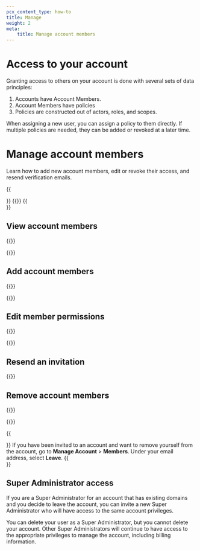 ```yaml
---
pcx_content_type: how-to
title: Manage
weight: 2
meta:
    title: Manage account members
---
```

# Access to your account

Granting access to others on your account is done with several sets of data principles:

1. Accounts have Account Members.
2. Account Members have policies
3. Policies are constructed out of actors, roles, and scopes.

When assigning a new user, you can assign a policy to them directly. If multiple policies are needed, they can be added or revoked at a later time.

# Manage account members

Learn how to add new account members, edit or revoke their access, and resend verification emails.

{{<Aside type="note">}}
{{<render file="_account-member-manage-limitation.md" productFolder="fundamentals">}}
{{</Aside>}}

## View account members

{{<render file="_account-member-manage-limitation.md" productFolder="fundamentals">}}

{{<render file="_view-account-members.md" productFolder="fundamentals">}}

## Add account members

{{<render file="_account-member-manage-limitation.md" productFolder="fundamentals">}}

{{<render file="_add-account-members.md" productFolder="fundamentals">}}

## Edit member permissions

{{<render file="_account-member-manage-limitation.md" productFolder="fundamentals">}}

{{<render file="_edit-member-permissions.md" productFolder="fundamentals">}}

## Resend an invitation

{{<render file="_resend-member-invitation.md" productFolder="fundamentals">}}

## Remove account members

{{<render file="_account-member-manage-limitation.md" productFolder="fundamentals">}}

{{<render file="_remove-account-members.md" productFolder="fundamentals">}}

[^1]: {{<render file="_account-member-manage-limitation.md">}}

{{<Aside type="note">}}
If you have been invited to an account and want to remove yourself from the account, go to **Manage Account** > **Members**. Under your email address, select **Leave**.
{{</Aside>}}

## Super Administrator access

If you are a Super Administrator for an account that has existing domains and you decide to leave the account, you can invite a new Super Administrator who will have access to the same account privileges.

You can delete your user as a Super Administrator, but you cannot delete your account. Other Super Administrators will continue to have access to the appropriate privileges to manage the account, including billing information.
